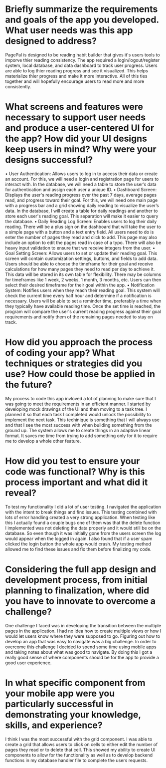 # Briefly summarize the requirements and goals of the app you developed. What user needs was this app designed to address?
PagePal is designed to be reading habit builder that gives it's users tools to imporve thier reading consistency. The app required a login/logout/register system, local database, and data dashboard to track user progress. Users are able to log thier reading progress
and see it visualized. This helps materialize thier progress and make it more interactive. All of this ties together and will hopefully encourage users to read more and more consistently.

# What screens and features were necessary to support user needs and produce a user-centered UI for the app? How did your UI designs keep users in mind? Why were your designs successful?
•	User Authentication: Allows users to log in to access their data or create an account. For this, we will need a login and registration page for users to interact with. In the database, we will need a table to store the user’s data for authentication and assign each user a unique ID.
•	Dashboard Screen: Displays the user's reading progress over the past 7 days, average pages read, and progress toward their goal. For this, we will need one main page with a progress bar and a grid showing daily reading to visualize the user’s data. In the database, I will create a table for daily readings and another to store each user's reading goal. This separation will make it easier to query the database.
•	Daily Reading Log Screen: Enables users to log their daily reading. There will be a plus sign on the dashboard that will take the user to a simple page with a button and a text entry field. All users need to do is enter the number of pages they read and click to add. This page may also include an option to edit the pages read in case of a typo. There will also be heavy input validation to ensure that we receive integers from the user.
•	Goal Setting Screen: Allows users to set or update their reading goal. This screen will contain customization settings, buttons, and fields to add data. Users should be able to choose the timeframe for their goal and receive calculations for how many pages they need to read per day to achieve it. This data will be stored in its own table for flexibility. There may be columns for timeframes like 1 week, 2 weeks, 1 month, 3 months, etc. Users can then select their desired timeframe for their goal within the app.
•	Notification System: Notifies users when they reach their reading goal. This system will check the current time every half hour and determine if a notification is necessary. Users will be able to set a reminder time, preferably a time when they typically have available reading time. Once the set time is reached, the program will compare the user's current reading progress against their goal requirements and notify them of the remaining pages needed to stay on track.

# How did you approach the process of coding your app? What techniques or strategies did you use? How could those be applied in the future?
My process to code this app invloved a lot of planning to make sure that I was going to meet the requirements in an efficient manner. I started by developing mock drawings of the UI and then moving to a task tree. I planned it so that each task I completed would unlock
the possibility to implement the next task. This techinique is something that I will always use and that I see the most success with when building something from the ground up. The system allows me to create things in an adaptive linear format. It saves me time from
trying to add something only for it to require me to develop a whole other feature.

# How did you test to ensure your code was functional? Why is this process important and what did it reveal?
To test my functionality I did a lot of user testing. I navigated the application with the intent to break things and find issues. This testing combined with lots of error handling created a very strong application. When testing like this I actually found a couple bugs 
one of them was that the delete function I implemented was not deleting the data properly and it would still be on the database. So even though it was initially gone from the users screen the log would appear when the logged in again. I also found that if a user spam
clicked the login button the whole app would crash. My testing method allowed me to find these issues and fix them before finalizing my code.

# Considering the full app design and development process, from initial planning to finalization, where did you have to innovate to overcome a challenge?
One challenge I faced was in developing the transition between the multiple pages in the application. I had no idea how to create multiple views or how I would let users know where they were supposed to go. Figuring out how to develop an app that was easy to navigate was
a big challenge. In order to overcome this challenge I decided to spend some time using mobile apps and taking notes about what was good to navigate. By doing this I got a really good sense of where components should be for the app to provide a good user experience.

# In what specific component from your mobile app were you particularly successful in demonstrating your knowledge, skills, and experience?
I think I was the most successful with the grid component. I was able to create a grid that allows users to click on cells to either edit the number of pages they read or to delete that cell. This showed my ability to create UI components to allow for the functionality as
well as to develop backend functions in my database handler file to complete the users requests.
